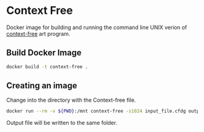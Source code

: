 # Context Free

Docker image for building and running the command line UNIX verion of [context-free]() art program.

## Build Docker Image

```bash
docker build -t context-free .
```

## Creating an image

Change into the directory with the Context-free file.

```bash
docker run --rm -v ${PWD}:/mnt context-free -s1024 input_file.cfdg output.png
```

Output file will be written to the same folder.

